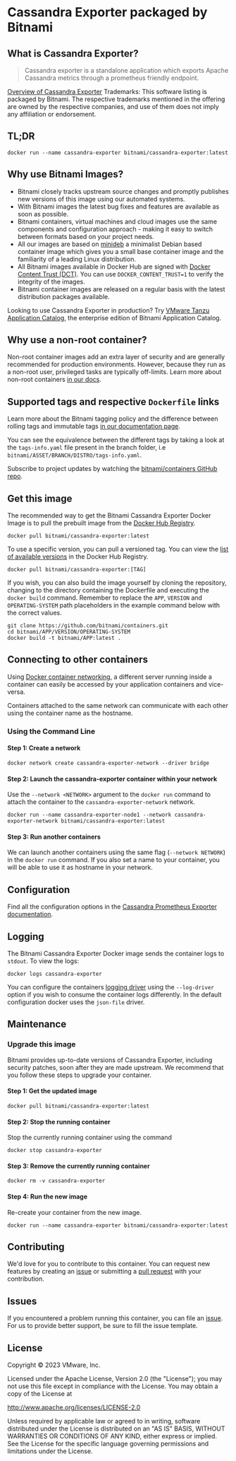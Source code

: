 # Cassandra Exporter packaged by Bitnami

## What is Cassandra Exporter?

> Cassandra exporter is a standalone application which exports Apache Cassandra metrics through a prometheus friendly endpoint.

[Overview of Cassandra Exporter](https://github.com/criteo/cassandra_exporter)
Trademarks: This software listing is packaged by Bitnami. The respective trademarks mentioned in the offering are owned by the respective companies, and use of them does not imply any affiliation or endorsement.

## TL;DR

```console
docker run --name cassandra-exporter bitnami/cassandra-exporter:latest
```

## Why use Bitnami Images?

* Bitnami closely tracks upstream source changes and promptly publishes new versions of this image using our automated systems.
* With Bitnami images the latest bug fixes and features are available as soon as possible.
* Bitnami containers, virtual machines and cloud images use the same components and configuration approach - making it easy to switch between formats based on your project needs.
* All our images are based on [minideb](https://github.com/bitnami/minideb) a minimalist Debian based container image which gives you a small base container image and the familiarity of a leading Linux distribution.
* All Bitnami images available in Docker Hub are signed with [Docker Content Trust (DCT)](https://docs.docker.com/engine/security/trust/content_trust/). You can use `DOCKER_CONTENT_TRUST=1` to verify the integrity of the images.
* Bitnami container images are released on a regular basis with the latest distribution packages available.

Looking to use Cassandra Exporter in production? Try [VMware Tanzu Application Catalog](https://bitnami.com/enterprise), the enterprise edition of Bitnami Application Catalog.

## Why use a non-root container?

Non-root container images add an extra layer of security and are generally recommended for production environments. However, because they run as a non-root user, privileged tasks are typically off-limits. Learn more about non-root containers [in our docs](https://docs.bitnami.com/tutorials/work-with-non-root-containers/).

## Supported tags and respective `Dockerfile` links

Learn more about the Bitnami tagging policy and the difference between rolling tags and immutable tags [in our documentation page](https://docs.bitnami.com/tutorials/understand-rolling-tags-containers/).

You can see the equivalence between the different tags by taking a look at the `tags-info.yaml` file present in the branch folder, i.e `bitnami/ASSET/BRANCH/DISTRO/tags-info.yaml`.

Subscribe to project updates by watching the [bitnami/containers GitHub repo](https://github.com/bitnami/containers).

## Get this image

The recommended way to get the Bitnami Cassandra Exporter Docker Image is to pull the prebuilt image from the [Docker Hub Registry](https://hub.docker.com/r/bitnami/cassandra-exporter).

```console
docker pull bitnami/cassandra-exporter:latest
```

To use a specific version, you can pull a versioned tag. You can view the [list of available versions](https://hub.docker.com/r/bitnami/cassandra-exporter/tags/) in the Docker Hub Registry.

```console
docker pull bitnami/cassandra-exporter:[TAG]
```

If you wish, you can also build the image yourself by cloning the repository, changing to the directory containing the Dockerfile and executing the `docker build` command. Remember to replace the `APP`, `VERSION` and `OPERATING-SYSTEM` path placeholders in the example command below with the correct values.

```console
git clone https://github.com/bitnami/containers.git
cd bitnami/APP/VERSION/OPERATING-SYSTEM
docker build -t bitnami/APP:latest .
```

## Connecting to other containers

Using [Docker container networking](https://docs.docker.com/engine/userguide/networking/), a different server running inside a container can easily be accessed by your application containers and vice-versa.

Containers attached to the same network can communicate with each other using the container name as the hostname.

### Using the Command Line

#### Step 1: Create a network

```console
docker network create cassandra-exporter-network --driver bridge
```

#### Step 2: Launch the cassandra-exporter container within your network

Use the `--network <NETWORK>` argument to the `docker run` command to attach the container to the `cassandra-exporter-network` network.

```console
docker run --name cassandra-exporter-node1 --network cassandra-exporter-network bitnami/cassandra-exporter:latest
```

#### Step 3: Run another containers

We can launch another containers using the same flag (`--network NETWORK`) in the `docker run` command. If you also set a name to your container, you will be able to use it as hostname in your network.

## Configuration

Find all the configuration options in the [Cassandra Prometheus Exporter documentation](https://github.com/criteo/cassandra_exporter#how-to-use).

## Logging

The Bitnami Cassandra Exporter Docker image sends the container logs to `stdout`. To view the logs:

```console
docker logs cassandra-exporter
```

You can configure the containers [logging driver](https://docs.docker.com/engine/admin/logging/overview/) using the `--log-driver` option if you wish to consume the container logs differently. In the default configuration docker uses the `json-file` driver.

## Maintenance

### Upgrade this image

Bitnami provides up-to-date versions of Cassandra Exporter, including security patches, soon after they are made upstream. We recommend that you follow these steps to upgrade your container.

#### Step 1: Get the updated image

```console
docker pull bitnami/cassandra-exporter:latest
```

#### Step 2: Stop the running container

Stop the currently running container using the command

```console
docker stop cassandra-exporter
```

#### Step 3: Remove the currently running container

```console
docker rm -v cassandra-exporter
```

#### Step 4: Run the new image

Re-create your container from the new image.

```console
docker run --name cassandra-exporter bitnami/cassandra-exporter:latest
```

## Contributing

We'd love for you to contribute to this container. You can request new features by creating an [issue](https://github.com/bitnami/containers/issues) or submitting a [pull request](https://github.com/bitnami/containers/pulls) with your contribution.

## Issues

If you encountered a problem running this container, you can file an [issue](https://github.com/bitnami/containers/issues/new/choose). For us to provide better support, be sure to fill the issue template.

## License

Copyright &copy; 2023 VMware, Inc.

Licensed under the Apache License, Version 2.0 (the "License");
you may not use this file except in compliance with the License.
You may obtain a copy of the License at

<http://www.apache.org/licenses/LICENSE-2.0>

Unless required by applicable law or agreed to in writing, software
distributed under the License is distributed on an "AS IS" BASIS,
WITHOUT WARRANTIES OR CONDITIONS OF ANY KIND, either express or implied.
See the License for the specific language governing permissions and
limitations under the License.
